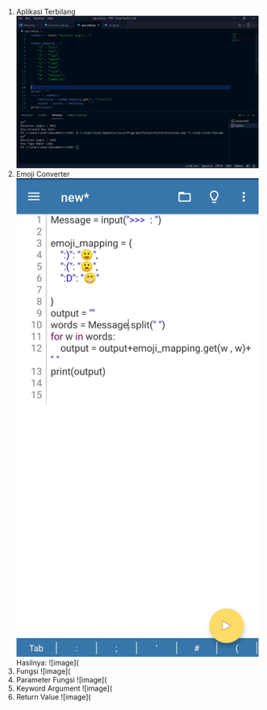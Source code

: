 1. Aplikasi Terbilang
![image](https://github.com/IsmedQalyubi/5.Pyton-5/blob/main/aplikasi%20terbilang.PNG) 
2. Emoji Converter
![image](https://github.com/IsmedQalyubi/5.Pyton-5/blob/main/IMG_20211110_103445.jpg) 
Hasilnya:
![image](
3. Fungsi
![image](
4. Parameter Fungsi
![image](
5. Keyword Argument
![image](
6. Return Value
![image](
